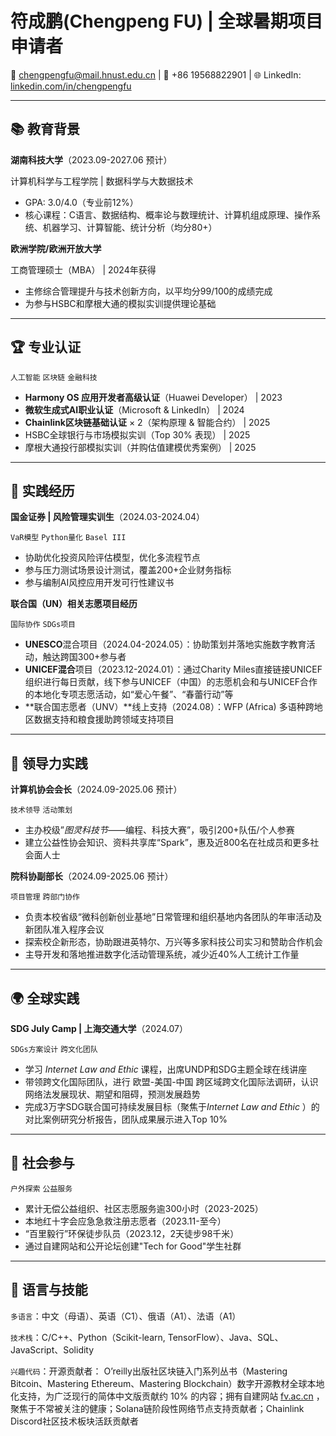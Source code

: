 # 符成鹏(Chengpeng FU) | 全球暑期项目申请者

📧 chengpengfu@mail.hnust.edu.cn | 📱 +86 19568822901 | 🌐 LinkedIn: [linkedin.com/in/chengpengfu](linkedin.com/in/chengpengfu)

---

## 📚 教育背景

**湖南科技大学**（2023.09-2027.06 预计）

计算机科学与工程学院 | 数据科学与大数据技术

- GPA: 3.0/4.0（专业前12%）
- 核心课程：C语言、数据结构、概率论与数理统计、计算机组成原理、操作系统、机器学习、计算智能、统计分析（均分80+）

**欧洲学院/欧洲开放大学**

工商管理硕士（MBA） | 2024年获得

- 主修综合管理提升与技术创新方向，以平均分99/100的成绩完成
- 为参与HSBC和摩根大通的模拟实训提供理论基础

---

## 🏆 专业认证

`人工智能` `区块链` `金融科技`

- **Harmony OS 应用开发者高级认证**（Huawei Developer） | 2023
- **微软生成式AI职业认证**（Microsoft & LinkedIn） | 2024
- **Chainlink区块链基础认证** × 2（架构原理 & 智能合约） | 2025
- HSBC全球银行与市场模拟实训（Top 30% 表现） | 2025
- 摩根大通投行部模拟实训（并购估值建模优秀案例） | 2025

---

## 💼 实践经历

**国金证券 | 风险管理实训生**（2024.03-2024.04）

`VaR模型` `Python量化` `Basel III`

- 协助优化投资风险评估模型，优化多流程节点
- 参与压力测试场景设计测试，覆盖200+企业财务指标
- 参与编制AI风控应用开发可行性建议书

**联合国（UN）相关志愿项目经历**

`国际协作` `SDGs项目`

- **UNESCO**混合项目（2024.04-2024.05）：协助策划并落地实施数字教育活动，触达跨国300+参与者
- **UNICEF混合**项目（2023.12-2024.01）：通过Charity Miles直接链接UNICEF组织进行每日贡献，线下参与UNICEF（中国）的志愿机会和与UNICEF合作的本地化专项志愿活动，如“爱心午餐”、“春蕾行动”等
- **联合国志愿者（UNV）**线上支持（2024.08）：WFP (Africa) 多语种跨地区数据支持和粮食援助跨领域支持项目

---

## 🚀 领导力实践

**计算机协会会长**（2024.09-2025.06 预计）

`技术领导` `活动策划`

- 主办校级”*图灵科技节*——编程、科技大赛”，吸引200+队伍/个人参赛
- 建立公益性协会知识、资料共享库“Spark”，惠及近800名在社成员和更多社会面人士

**院科协副部长**（2024.09-2025.06 预计）

`项目管理` `跨部门协作`

- 负责本校省级“微科创新创业基地”日常管理和组织基地内各团队的年审活动及新团队准入程序会议
- 探索校企新形态，协助跟进英特尔、万兴等多家科技公司实习和赞助合作机会
- 主导开发和落地推进数字化活动管理系统，减少近40%人工统计工作量

---

## 🌍 全球实践

**SDG July Camp | 上海交通大学**（2024.07）

`SDGs方案设计` `跨文化团队`

- 学习 *Internet Law and Ethic* 课程，出席UNDP和SDG主题全球在线讲座
- 带领跨文化国际团队，进行 欧盟-美国-中国 跨区域跨文化国际法调研，认识网络法发展现状、期望和阻碍，预测发展趋势
- 完成3万字SDG联合国可持续发展目标（聚焦于*Internet Law and Ethic* ）的对比案例研究分析报告，团队成果展示进入Top 10%

---

## 🌱 社会参与

`户外探索` `公益服务`

- 累计无偿公益组织、社区志愿服务逾300小时（2023-2025）
- 本地红十字会应急急救注册志愿者（2023.11-至今）
- “百里毅行”环保徒步队员（2023.12，2天徒步98千米）
- 通过自建网站和公开论坛创建"Tech for Good"学生社群

---

## 💬 语言与技能

`多语言`：中文（母语）、英语（C1）、俄语（A1）、法语（A1）

`技术栈`：C/C++、Python（Scikit-learn, TensorFlow）、Java、SQL、JavaScript、Solidity

`兴趣代码`：开源贡献者： O’reilly出版社区块链入门系列丛书（Mastering Bitcoin、Mastering Ethereum、Mastering Blockchain）数字开源教材全球本地化支持，为广泛现行的简体中文版贡献约 10% 的内容；拥有自建网站  [fv.ac.cn](http://fv.ac.cn/) ，聚焦于不常被关注的健康；Solana链阶段性网络节点支持贡献者；Chainlink Discord社区技术板块活跃贡献者